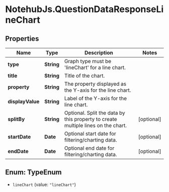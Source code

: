 # NotehubJs.QuestionDataResponseLineChart

## Properties

| Name             | Type       | Description                                                                      | Notes      |
| ---------------- | ---------- | -------------------------------------------------------------------------------- | ---------- |
| **type**         | **String** | Graph type must be &#39;lineChart&#39; for a line chart.                         |
| **title**        | **String** | Title of the chart.                                                              |
| **property**     | **String** | The property displayed as the Y-axis for the line chart.                         |
| **displayValue** | **String** | Label of the Y-axis for the line chart.                                          |
| **splitBy**      | **String** | Optional. Split the data by this property to create multiple lines on the chart. | [optional] |
| **startDate**    | **Date**   | Optional start date for filtering/charting data.                                 | [optional] |
| **endDate**      | **Date**   | Optional end date for filtering/charting data.                                   | [optional] |

## Enum: TypeEnum

- `lineChart` (value: `"lineChart"`)
